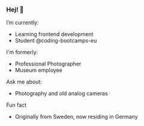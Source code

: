 ### Hej! 👋


I’m currently:
- Learning frontend development 
- Student @coding-bootcamps-eu

I'm formerly:
- Professional Photographer
- Museum employee 

Ask me about:
- Photography and old analog cameras

Fun fact
- Originally from Sweden, now residing in Germany

